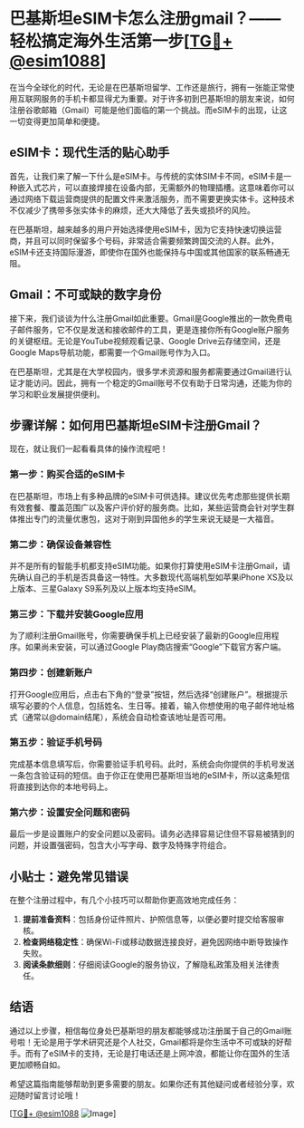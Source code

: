 # 巴基斯坦eSIM卡怎么注册gmail？——轻松搞定海外生活第一步[[TG💪+ @esim1088](https://t.me/s/esim1088)]

在当今全球化的时代，无论是在巴基斯坦留学、工作还是旅行，拥有一张能正常使用互联网服务的手机卡都显得尤为重要。对于许多初到巴基斯坦的朋友来说，如何注册谷歌邮箱（Gmail）可能是他们面临的第一个挑战。而eSIM卡的出现，让这一切变得更加简单和便捷。

## eSIM卡：现代生活的贴心助手

首先，让我们来了解一下什么是eSIM卡。与传统的实体SIM卡不同，eSIM卡是一种嵌入式芯片，可以直接焊接在设备内部，无需额外的物理插槽。这意味着你可以通过网络下载运营商提供的配置文件来激活服务，而不需要更换实体卡。这种技术不仅减少了携带多张实体卡的麻烦，还大大降低了丢失或损坏的风险。

在巴基斯坦，越来越多的用户开始选择使用eSIM卡，因为它支持快速切换运营商，并且可以同时保留多个号码，非常适合需要频繁跨国交流的人群。此外，eSIM卡还支持国际漫游，即使你在国外也能保持与中国或其他国家的联系畅通无阻。

## Gmail：不可或缺的数字身份

接下来，我们谈谈为什么注册Gmail如此重要。Gmail是Google推出的一款免费电子邮件服务，它不仅是发送和接收邮件的工具，更是连接你所有Google账户服务的关键枢纽。无论是YouTube视频观看记录、Google Drive云存储空间，还是Google Maps导航功能，都需要一个Gmail账号作为入口。

在巴基斯坦，尤其是在大学校园内，很多学术资源和服务都需要通过Gmail进行认证才能访问。因此，拥有一个稳定的Gmail账号不仅有助于日常沟通，还能为你的学习和职业发展提供便利。

## 步骤详解：如何用巴基斯坦eSIM卡注册Gmail？

现在，就让我们一起看看具体的操作流程吧！

### 第一步：购买合适的eSIM卡

在巴基斯坦，市场上有多种品牌的eSIM卡可供选择。建议优先考虑那些提供长期有效套餐、覆盖范围广以及客户评价好的服务商。比如，某些运营商会针对学生群体推出专门的流量优惠包，这对于刚到异国他乡的学生来说无疑是一大福音。

### 第二步：确保设备兼容性

并不是所有的智能手机都支持eSIM功能。如果你打算使用eSIM卡注册Gmail，请先确认自己的手机是否具备这一特性。大多数现代高端机型如苹果iPhone XS及以上版本、三星Galaxy S9系列及以上版本均支持eSIM。

### 第三步：下载并安装Google应用

为了顺利注册Gmail账号，你需要确保手机上已经安装了最新的Google应用程序。如果尚未安装，可以通过Google Play商店搜索“Google”下载官方客户端。

### 第四步：创建新账户

打开Google应用后，点击右下角的“登录”按钮，然后选择“创建账户”。根据提示填写必要的个人信息，包括姓名、生日等。接着，输入你想使用的电子邮件地址格式（通常以@domain结尾），系统会自动检查该地址是否可用。

### 第五步：验证手机号码

完成基本信息填写后，你需要验证手机号码。此时，系统会向你提供的手机号发送一条包含验证码的短信。由于你正在使用巴基斯坦当地的eSIM卡，所以这条短信将直接到达你的本地号码上。

### 第六步：设置安全问题和密码

最后一步是设置账户的安全问题以及密码。请务必选择容易记住但不容易被猜到的问题，并设置强密码，包含大小写字母、数字及特殊字符组合。

## 小贴士：避免常见错误

在整个注册过程中，有几个小技巧可以帮助你更高效地完成任务：

1. **提前准备资料**：包括身份证件照片、护照信息等，以便必要时提交给客服审核。
2. **检查网络稳定性**：确保Wi-Fi或移动数据连接良好，避免因网络中断导致操作失败。
3. **阅读条款细则**：仔细阅读Google的服务协议，了解隐私政策及相关法律责任。

## 结语

通过以上步骤，相信每位身处巴基斯坦的朋友都能够成功注册属于自己的Gmail账号啦！无论是用于学术研究还是个人社交，Gmail都将是你生活中不可或缺的好帮手。而有了eSIM卡的支持，无论是打电话还是上网冲浪，都能让你在国外的生活更加顺畅自如。

希望这篇指南能够帮助到更多需要的朋友。如果你还有其他疑问或者经验分享，欢迎随时留言讨论哦！

[[TG💪+ @esim1088](https://t.me/s/esim1088) ![Image](https://i.postimg.cc/4NQfJmqS/Snipaste-2025-05-13-00-14-12.png)]